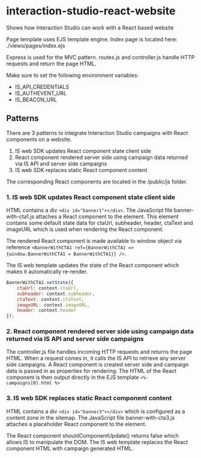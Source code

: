 # interaction-studio-react-website
Shows how Interaction Studio can work with a React based website

Page template uses EJS template engine. Index page is located here: ./views/pages/index.ejs

Express is used for the MVC pattern. routes.js and controller.js handle HTTP requests and return the page HTML.

Make sure to set the following environment variables: 
* IS_API_CREDENTIALS
* IS_AUTHEVENT_URL
* IS_BEACON_URL

## Patterns

There are 3 patterns to integrate Interaction Studio campaigns with React components on a website.

1. IS web SDK updates React component state client side
2. React component rendered server side using campaign data returned via IS API and server side campaigns
3. IS web SDK replaces static React component content

The corresponding React components are located in the /public/js folder.

### 1. IS web SDK updates React component state client side

HTML contains a div `<div id="banner1"></div>`. The JavaScript file banner-with-cta1.js attaches a React component to the element. This element contains some default state data for ctaUrl, subheader, header, ctaText and imageURL which is used when rendering the React component. 

The rendered React component is made available to window object via reference `<BannerWithCTA1 ref={BannerWithCTA1 => {window.BannerWithCTA1 = BannerWithCTA1}} />`. 

The IS web template updates the state of the React component which makes it automatically re-render.

```javascript
BannerWithCTA1.setState({
    ctaUrl: context.ctaUrl,
    subheader: context.subheader,
    ctaText: context.ctaText,
    imageURL: context.imageURL,
    header: context.header
});
```

### 2. React component rendered server side using campaign data returned via IS API and server side campaigns

The controller.js file handles incoming HTTP requests and returns the page HTML. When a request comes in, it calls the IS API to retrieve any server side campaigns. A React component is created server side and campaign data is passed in as properties for rendering. The HTML of the React component is then output directly in the EJS template `<%- campaigns[0].html %>`

### 3. IS web SDK replaces static React component content

HTML contains a div `<div id="banner3"></div>` which is configured as a content zone in the sitemap. The JavaScript file banner-with-cta3.js attaches a placeholder React component to the element. 

The React component shouldComponentUpdate() returns false which allows IS to manipulate the DOM. The IS web template replaces the React component HTML with campaign generated HTML.